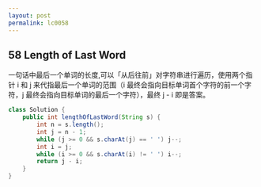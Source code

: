 ```yaml
---
layout: post
permalink: lc0058
---
```


## 58 Length of Last Word

一句话中最后一个单词的长度,可以「从后往前」对字符串进行遍历，使用两个指针 i 和 j 来代指最后一个单词的范围（i 最终会指向目标单词首个字符的前一个字符，j 最终会指向目标单词的最后一个字符），最终 j - i 即是答案。

```java
class Solution {
    public int lengthOfLastWord(String s) {
        int n = s.length();
        int j = n - 1;
        while (j >= 0 && s.charAt(j) == ' ') j--;
        int i = j;
        while (i >= 0 && s.charAt(i) != ' ') i--;
        return j - i;
    }
}
```